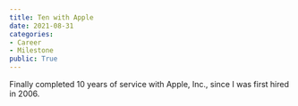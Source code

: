 ```yaml
---
title: Ten with Apple
date: 2021-08-31
categories:
- Career
- Milestone
public: True
---
```


Finally completed 10 years of service with Apple, Inc., since I was first hired in 2006.